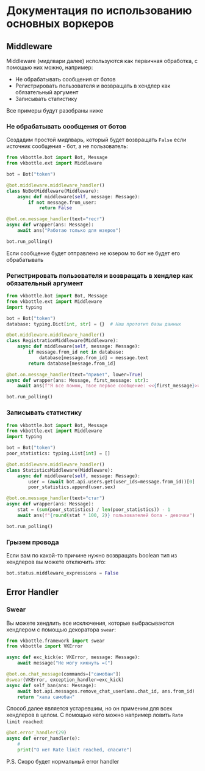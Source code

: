 # Документация по использованию основных воркеров

## Middleware

Middleware (мидлвари далее) используются как первичная обработка, с помощью них можно, например:

* Не обрабатывать сообщения от ботов
* Регистрировать пользователя и возвращать в хендлер как обязательный аргумент
* Записывать статистику

Все примеры будут разобраны ниже

### Не обрабатывать сообщения от ботов

Создадим простой мидлварь, который будет возвращать `False` если источник сообщения - бот, а не пользователь:

```python
from vkbottle.bot import Bot, Message
from vkbottle.ext import Middleware

bot = Bot("token")

@bot.middleware.middleware_handler()
class NoBotMiddleware(Middleware):
    async def middleware(self, message: Message):
        if not message.from_user:
            return False

@bot.on.message_handler(text="тест")
async def wrapper(ans: Message):
    await ans("Работаю только для юзеров")

bot.run_polling()
```

Если сообщение будет отправлено не юзером то бот не будет его обрабатывать

### Регистрировать пользователя и возвращать в хендлер как обязательный аргумент

```python
from vkbottle.bot import Bot, Message
from vkbottle.ext import Middleware
import typing

bot = Bot("token")
database: typing.Dict[int, str] = {}  # Наш прототип базы данных

@bot.middleware.middleware_handler()
class RegistrationMiddleware(Middleware):
    async def middleware(self, message: Message):
        if message.from_id not in database:
            database[message.from_id] = message.text
        return database[message.from_id]

@bot.on.message_handler(text="привет", lower=True)
async def wrapper(ans: Message, first_message: str):
    await ans(f"Я все помню, твое первое сообщение: <<{first_message}>>")

bot.run_polling()
```

### Записывать статистику

```python
from vkbottle.bot import Bot, Message
from vkbottle.ext import Middleware
import typing

bot = Bot("token")
poor_statistics: typing.List[int] = []

@bot.middleware.middleware_handler()
class StatisticsMiddleware(Middleware):
    async def middleware(self, message: Message):
        user = (await bot.api.users.get(user_ids=message.from_id))[0]
        poor_statistics.append(user.sex)

@bot.on.message_handler(text="стат")
async def wrapper(ans: Message):
    stat = (sum(poor_statistics) / len(poor_statistics)) - 1
    await ans(f"{round(stat * 100, 2)} пользователей бота - девочки")

bot.run_polling()
```

### Грызем провода

Если вам по какой-то причине нужно возвращать boolean тип из хендлеров вы можете отключить это:

```python
bot.status.middleware_expressions = False
```

## Error Handler

### Swear

Вы можете хендлить все исключения, которые выбрасываются хендлером с помощью декоратора `swear`:  

```python
from vkbottle.framework import swear
from vkbottle import VKError

async def exc_kick(e: VKError, message: Message):
    await message("Не могу кикнуть =(")

@bot.on.chat_message(commands=["самобан"])
@swear(VKError, exception_handler=exc_kick)
async def self_ban(ans: Message):
    await bot.api.messages.remove_chat_user(ans.chat_id, ans.from_id)
    return "хаха самобан"
```

Способ далее является устаревшим, но он применим для всех хендлеров в целом. С помощью него можно например ловить `Rate limit reached`:

```python
@bot.error_handler(29)
async def error_handler(e):
    # 
    print("О нет Rate limit reached, спасите")
```

P.S. Скоро будет нормальный error handler
